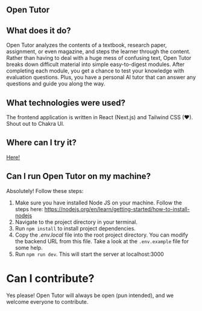 ## Open Tutor

## What does it do?
Open Tutor analyzes the contents of a textbook, research paper, assignment, or even magazine, and steps the learner through the content. Rather than having to deal with a huge mess of confusing text, Open Tutor breaks down difficult material into simple easy-to-digest modules. After completing each module, you get a chance to test your knowledge with evaluation questions. Plus, you have a personal AI tutor that can answer any questions and guide you along the way. 

## What technologies were used?
The frontend application is written in React (Next.js) and Tailwind CSS (♥). Shout out to Chakra UI.

## Where can I try it?
[Here!](http://tinyurl.com/open-tutor)

## Can I run Open Tutor on my machine? 
Absolutely! Follow these steps:

1. Make sure you have installed Node JS on your machine. Follow the steps here: https://nodejs.org/en/learn/getting-started/how-to-install-nodejs
2. Navigate to the project directory in your terminal. 
3. Run `npm install` to install project dependencies. 
4. Copy the *.env.local* file into the root project directory. You can modify the backend URL from this file. Take a look at the `.env.example` file for some help.
5. Run `npm run dev`. This will start the server at localhost:3000

# Can I contribute? 
Yes please! Open Tutor will always be open (pun intended), and we welcome everyone to contribute.